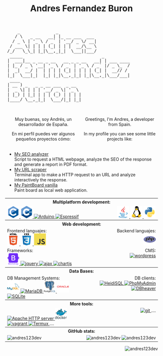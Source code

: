 <h1 align="center">Andres Fernandez Buron</h1>  
<table width="100%" border="0" cellpadding="0" csellspacing="0">
<thead>
	<tr>
		<td colspan="2">
			<pre>  
    _              _ 
   / \   _ __   __| |_ __ ___  ___ 
  / _ \ | '_ \ / _` | '__/ _ \/ __|
 / ___ \| | | | (_| | | |  __/\__ \
/_/   \_\_| |_|\__,_|_|  \___||___/
 _____                               _ 
|  ___|__ _ __ _ __   __ _ _ __   __| | ___ ____
| |_ / _ \ '__| '_ \ / _` | '_ \ / _` |/ _ \_  /
|  _|  __/ |  | | | | (_| | | | | (_| |  __// / 
|_|  \___|_|  |_| |_|\__,_|_| |_|\__,_|\___/___|
 ____  
| __ ) _   _ _ __ ___  _ __ 
|  _ \| | | | '__/ _ \| '_ \ 
| |_) | |_| | | | (_) | | | |
|____/ \__,_|_|  \___/|_| |_|
			</pre>
		</td>
	</tr>
<tr>
	<td width="50%" align="center" valign="top">
		<p>Muy buenas, soy Andrés, un desarrollador de España.</p>  
		<p>En mi perfil puedes ver algunos pequeños proyectos cómo:</p>  
	</td>
	<td width="50%" align="center" valign="top">  
		<p>Greetings, I'm Andres, a developer from Spain.</p>  
		<p>In my profile you can see some little projects like:</p>  
	</td>
</tr>
<tr>
	<td colspan="2">
		<ul>
			<li> <a href="https://github.com/andres123dev/my-seo-analyzer/">My SEO analyzer</a>  
				<br> Script to request a HTML webpage, analyze the SEO of the response and generate a report in PDF format. 
			</li>
			<li> <a href="https://github.com/andres123dev/my-url-scraper/">My URL scraper</a>  
				<br> Terminal app to make a HTTP request to an URL and analyze interactively the response.  
			</li>
			<li> <a href="https://github.com/andres123dev/my-paint-board-vanilla/">My PaintBoard vanilla</a>  
				<br> Paint board as local web application.  
			</li>
		</ul>
	</td>
</tr>
</thead>
<tbody>
<tr>
	<th align="center" valign="middle" colspan="2"> Multiplatform development: </th>
</tr>
<tr>
	<td width="50%" align="left" valign="top">
		<a href="https://www.cprogramming.com/" target="_blank" rel="noreferrer"> <img src="https://raw.githubusercontent.com/devicons/devicon/master/icons/c/c-original.svg" alt="C" width="40" height="40"/> </a> 
		<a href="https://www.w3schools.com/cpp/" target="_blank" rel="noreferrer"> <img src="https://raw.githubusercontent.com/devicons/devicon/master/icons/cplusplus/cplusplus-original.svg" alt="C++" width="40" height="40"/> </a> 
		<a href="https://www.arduino.cc/" target="_blank" rel="noreferrer"> <img src="https://cdn.worldvectorlogo.com/logos/arduino-1.svg" alt="Arduino" width="40" height="40"/> </a> 
		<a href="" target="_blank" rel="noreferrer"> <img src="" alt="Espressif" width="40" height="40" /> </a>
	</td>
	<td width="50%" align="right" valign="top">
		<a href="https://www.java.com" target="_blank" rel="noreferrer"> <img src="https://raw.githubusercontent.com/devicons/devicon/master/icons/java/java-original.svg" alt="Java" width="40" height="40"/> </a> 
		<a href="https://www.linux.org/" target="_blank" rel="noreferrer"> <img src="https://raw.githubusercontent.com/devicons/devicon/master/icons/linux/linux-original.svg" alt="Linux" width="40" height="40"/> </a> 
		<a href="https://www.python.org" target="_blank" rel="noreferrer"> <img src="https://raw.githubusercontent.com/devicons/devicon/master/icons/python/python-original.svg" alt="python" width="40" height="40"/> </a> 
	</td>
</tr>
<tr>
<tr>
	<th align="center" valign="middle" colspan="2"> Web development: </th>
</tr>
<tr>
	<td width="50%" align="left" valign="top"> Frontend languajes:  <br>
		<a href="https://www.w3.org/html/" target="_blank" rel="noreferrer"> <img src="https://raw.githubusercontent.com/devicons/devicon/master/icons/html5/html5-original-wordmark.svg" alt="html5" width="40" height="40"/> </a> 
		<a href="https://www.w3schools.com/css/" target="_blank" rel="noreferrer"> <img src="https://raw.githubusercontent.com/devicons/devicon/master/icons/css3/css3-original-wordmark.svg" alt="css3" width="40" height="40"/> </a> 
		<a href="https://developer.mozilla.org/en-US/docs/Web/JavaScript" target="_blank" rel="noreferrer"> <img src="https://raw.githubusercontent.com/devicons/devicon/master/icons/javascript/javascript-original.svg" alt="javascript" width="40" height="40"/> </a> 
	</td>
	<td width="50%" align="right" valign="top"> Backend languajes:  <br>
		<a href="https://www.php.net" target="_blank" rel="noreferrer"> <img src="https://raw.githubusercontent.com/devicons/devicon/master/icons/php/php-original.svg" alt="php" width="40" height="40"/> </a> 
	</td>
</tr>
<tr>
	<td width="50%" align="left" valign="top"> Frameworks:  <br>
		<a href="https://getbootstrap.com" target="_blank" rel="noreferrer"> <img src="https://raw.githubusercontent.com/devicons/devicon/master/icons/bootstrap/bootstrap-plain-wordmark.svg" alt="bootstrap" width="40" height="40"/> </a> 
		<a href="https://jquery.com.org" target="_blank" rel="noreferrer"> <img src="https://jquery.com/jquery-wp-content/themes/jquery/images/logo-jquery.png" alt="jquery" width="120" height="40"/> </a> 
		<a href="https://ajax.com.org" target="_blank" rel="noreferrer"> <img src="https://ajax.com/ajax-wp-content/themes/ajax/images/logo-ajax.png" alt="ajax" width="120" height="40"/> </a> 
		<a href="https://www.chartjs.org" target="_blank" rel="noreferrer"> <img src="https://www.chartjs.org/media/logo-title.svg" alt="chartjs" width="40" height="40"/> </a> 
	</td>
	<td width="50%" align="right" valign="top"> CMS:  <br>
		<a href="https://www.wordpress.org" target="_blank" rel="noreferrer"> <img src="https://s.w.org/favicon.ico?2" alt="wordpress" width="40" height="40"/> </a> 
	</td>
</tr>

<tr>
	<th align="center" valign="middle" colspan="2"> Data Bases: </th>
</tr>
<tr>
	<td width="50%" align="left" valign="top"> DB Management Systems:  <br>
		<a href="https://www.mysql.com/" target="_blank" rel="noreferrer"> <img src="https://raw.githubusercontent.com/devicons/devicon/master/icons/mysql/mysql-original-wordmark.svg" alt="MySQL" width="40" height="40"/> </a> 
		<a href="https://mariadb.org/" target="_blank" rel="noreferrer"> <img src="https://www.vectorlogo.zone/logos/mariadb/mariadb-icon.svg" alt="MariaDB" width="40" height="40"/> </a> 
		<a href="https://www.postgresql.org" target="_blank" rel="noreferrer"> <img src="https://raw.githubusercontent.com/devicons/devicon/master/icons/postgresql/postgresql-original-wordmark.svg" alt="PostgreSQL" width="40" height="40"/> </a> 
		<a href="https://www.oracle.com/" target="_blank" rel="noreferrer"> <img src="https://raw.githubusercontent.com/devicons/devicon/master/icons/oracle/oracle-original.svg" alt="OracleDB" width="40" height="40"/> </a> 
		<a href="https://www.sqlite.org/" target="_blank" rel="noreferrer"> <img src="https://www.vectorlogo.zone/logos/sqlite/sqlite-icon.svg" alt="SQLite" width="40" height="40"/> </a> 
	</td>
	<td width="50%" align="right" valign="top"> DB clients:  <br>
		<a href="" target="_blank" rel="noreferrer"> <img src="" alt="HeidiSQL" width="40" height="40" /> </a>
		<a href="" target="_blank" rel="noreferrer"> <img src="" alt="PhpMyAdmin" width="40" height="40" /> </a>
		<a href="" target="_blank" rel="noreferrer"> <img src="" alt="DBheaver" width="40" height="40" /> </a>
	</td>
</tr>

<tr>
	<th align="center" valign="middle" colspan="2"> More tools: </th>
</tr>
<tr>
	<td width="50%" align="left" valign="top">
		<a href="" target="_blank" rel="noreferrer"> <img src="" alt="Apache HTTP server" width="40" height="40" /> </a>
		<a href="https://www.docker.com/" target="_blank" rel="noreferrer"> <img src="https://raw.githubusercontent.com/devicons/devicon/master/icons/docker/docker-original-wordmark.svg" alt="docker" width="40" height="40"/> </a> 
		<a href="https://www.vagrantup.com/" target="_blank" rel="noreferrer"> <img src="https://www.vectorlogo.zone/logos/vagrantup/vagrantup-icon.svg" alt="vagrant" width="40" height="40"/> </a> 
		<a href="" target="_blank" rel="noreferrer"> <img src="" alt="Termux" width="40" height="40" /> </a>
		....
	</td>
	<td width="50%" align="right" valign="top">
		<a href="https://git-scm.com/" target="_blank" rel="noreferrer"> <img src="https://www.vectorlogo.zone/logos/git-scm/git-scm-icon.svg" alt="git" width="40" height="40"/> </a> 
		....
	</td>
</tr>

<tr><th align="center" valign="middle" colspan="2"> GitHub stats: </th></tr>
<tr>
	<td width="50%" align="left" valign="top">
		<img src="https://github-readme-stats.vercel.app/api/top-langs?username=andres123dev&show_icons=true&locale=en&layout=compact&theme=tokyonight" alt="andres123dev" width="100%" />
	</td>
	<td width="50%" align="right" valign="top">
		<img src="https://github-readme-stats.vercel.app/api?username=andres123dev&show_icons=true&locale=en&theme=tokyonight" alt="andres123dev" width="100%" />
		<img src="https://github-readme-streak-stats.herokuapp.com/?user=andres123dev&theme=tokyonight" alt="andres123dev" width="100%" />
	</td>
</tr>
</tbody>
</table>

<p align="right">
	<img src="https://komarev.com/ghpvc/?username=andres123dev&label=Profile%20views&color=0e75b6&style=flat&theme=dark" alt="andres123dev" />
</p>
